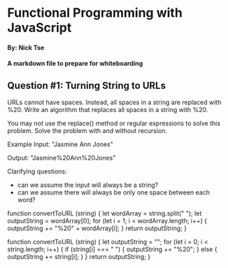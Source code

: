 # Functional Programming with JavaScript

#### By: Nick Tse

#### A markdown file to prepare for whiteboarding

## Question #1: Turning String to URLs

URLs cannot have spaces. Instead, all spaces in a string are replaced with %20. Write an algorithm that replaces all spaces in a string with %20.

You may not use the replace() method or regular expressions to solve this problem. Solve the problem with and without recursion.

Example
Input: "Jasmine Ann Jones"

Output: "Jasmine%20Ann%20Jones"

Clarifying questions:
* can we assume the input will always be a string?
* can we assume there will always be only one space between each word?

function convertToURL (string) {
  let wordArray = string.split(" ");
  let outputString = wordArray[0];
  for (let i = 1; i < wordArray.length; i++) {
    outputString += "%20" + wordArray[i];
  }
  return outputString;
}

function convertToURL (string) {
  let outputString = "";
  for (let i = 0; i < string.length; i++) {
    if (string[i] === " ") {
      outputString += "%20";
    } else {
      outputString += string[i];
    }
  }
  return outputString;
}